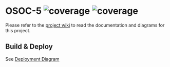 # OSOC-5 ![coverage](https://img.shields.io/badge/Front%20End%20Coverage-69-green) ![coverage](https://img.shields.io/badge/Backend%20Coverage-88-green)

Please refer to the [project wiki](https://github.com/SELab-2/OSOC-5/wiki) to read the documentation and diagrams for this project.

## Build & Deploy

See [Deployment Diagram](https://github.com/SELab-2/OSOC-5/wiki/Deployment-diagram)
